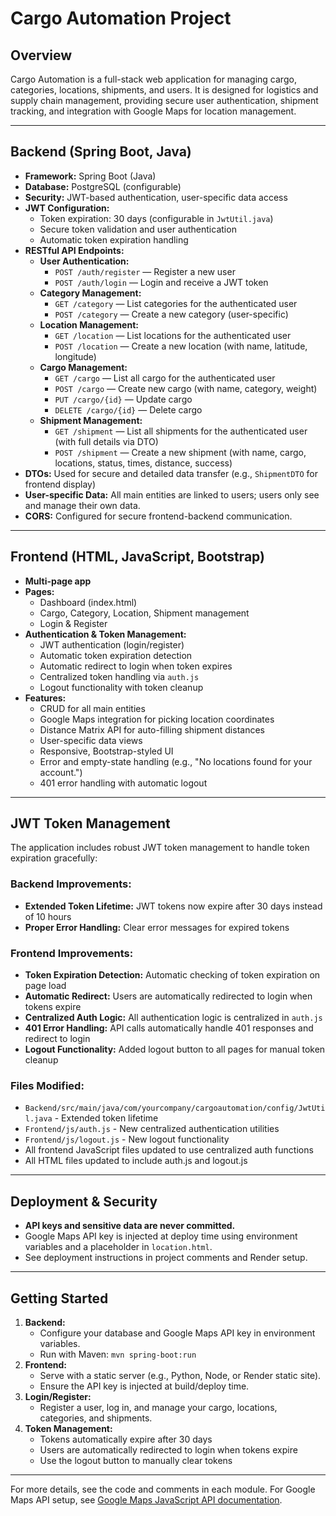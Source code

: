 # Cargo Automation Project

## Overview
Cargo Automation is a full-stack web application for managing cargo, categories, locations, shipments, and users. It is designed for logistics and supply chain management, providing secure user authentication, shipment tracking, and integration with Google Maps for location management.

---

## Backend (Spring Boot, Java)
- **Framework:** Spring Boot (Java)
- **Database:** PostgreSQL (configurable)
- **Security:** JWT-based authentication, user-specific data access
- **JWT Configuration:**
  - Token expiration: 30 days (configurable in `JwtUtil.java`)
  - Secure token validation and user authentication
  - Automatic token expiration handling
- **RESTful API Endpoints:**
  - **User Authentication:**
    - `POST /auth/register` — Register a new user
    - `POST /auth/login` — Login and receive a JWT token
  - **Category Management:**
    - `GET /category` — List categories for the authenticated user
    - `POST /category` — Create a new category (user-specific)
  - **Location Management:**
    - `GET /location` — List locations for the authenticated user
    - `POST /location` — Create a new location (with name, latitude, longitude)
  - **Cargo Management:**
    - `GET /cargo` — List all cargo for the authenticated user
    - `POST /cargo` — Create new cargo (with name, category, weight)
    - `PUT /cargo/{id}` — Update cargo
    - `DELETE /cargo/{id}` — Delete cargo
  - **Shipment Management:**
    - `GET /shipment` — List all shipments for the authenticated user (with full details via DTO)
    - `POST /shipment` — Create a new shipment (with name, cargo, locations, status, times, distance, success)
- **DTOs:** Used for secure and detailed data transfer (e.g., `ShipmentDTO` for frontend display)
- **User-specific Data:** All main entities are linked to users; users only see and manage their own data.
- **CORS:** Configured for secure frontend-backend communication.

---

## Frontend (HTML, JavaScript, Bootstrap)
- **Multi-page app**
- **Pages:**
  - Dashboard (index.html)
  - Cargo, Category, Location, Shipment management
  - Login & Register
- **Authentication & Token Management:**
  - JWT authentication (login/register)
  - Automatic token expiration detection
  - Automatic redirect to login when token expires
  - Centralized token handling via `auth.js`
  - Logout functionality with token cleanup
- **Features:**
  - CRUD for all main entities
  - Google Maps integration for picking location coordinates
  - Distance Matrix API for auto-filling shipment distances
  - User-specific data views
  - Responsive, Bootstrap-styled UI
  - Error and empty-state handling (e.g., "No locations found for your account.")
  - 401 error handling with automatic logout

---

## JWT Token Management
The application includes robust JWT token management to handle token expiration gracefully:

### Backend Improvements:
- **Extended Token Lifetime:** JWT tokens now expire after 30 days instead of 10 hours
- **Proper Error Handling:** Clear error messages for expired tokens

### Frontend Improvements:
- **Token Expiration Detection:** Automatic checking of token expiration on page load
- **Automatic Redirect:** Users are automatically redirected to login when tokens expire
- **Centralized Auth Logic:** All authentication logic is centralized in `auth.js`
- **401 Error Handling:** API calls automatically handle 401 responses and redirect to login
- **Logout Functionality:** Added logout button to all pages for manual token cleanup

### Files Modified:
- `Backend/src/main/java/com/yourcompany/cargoautomation/config/JwtUtil.java` - Extended token lifetime
- `Frontend/js/auth.js` - New centralized authentication utilities
- `Frontend/js/logout.js` - New logout functionality
- All frontend JavaScript files updated to use centralized auth functions
- All HTML files updated to include auth.js and logout.js

---

## Deployment & Security
- **API keys and sensitive data are never committed.**
- Google Maps API key is injected at deploy time using environment variables and a placeholder in `location.html`.
- See deployment instructions in project comments and Render setup.

---

## Getting Started
1. **Backend:**
   - Configure your database and Google Maps API key in environment variables.
   - Run with Maven: `mvn spring-boot:run`
2. **Frontend:**
   - Serve with a static server (e.g., Python, Node, or Render static site).
   - Ensure the API key is injected at build/deploy time.
3. **Login/Register:**
   - Register a user, log in, and manage your cargo, locations, categories, and shipments.
4. **Token Management:**
   - Tokens automatically expire after 30 days
   - Users are automatically redirected to login when tokens expire
   - Use the logout button to manually clear tokens

---

For more details, see the code and comments in each module. For Google Maps API setup, see [Google Maps JavaScript API documentation](https://developers.google.com/maps/documentation/javascript/get-api-key).
